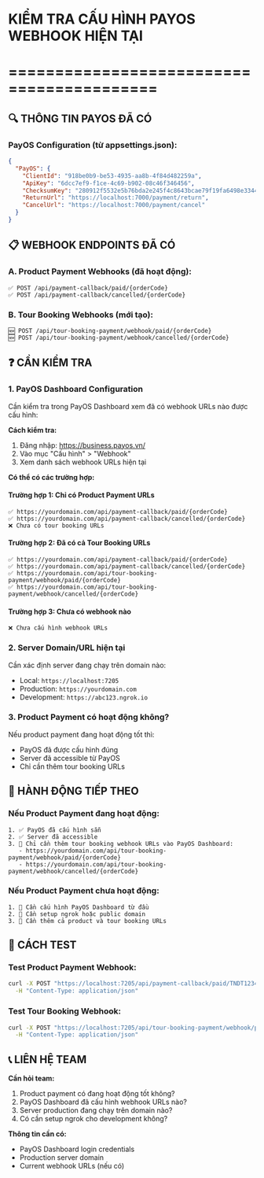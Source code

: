 # KIỂM TRA CẤU HÌNH PAYOS WEBHOOK HIỆN TẠI
# ==========================================

## 🔍 THÔNG TIN PAYOS ĐÃ CÓ

### PayOS Configuration (từ appsettings.json):
```json
{
  "PayOS": {
    "ClientId": "918be0b9-be53-4935-aa8b-4f84d482259a",
    "ApiKey": "6dcc7ef9-f1ce-4c69-b902-08c46f346456", 
    "ChecksumKey": "280912f5532e5b76bda2e245f4c8643bcae79f19fa6498e33447a675afd6a181",
    "ReturnUrl": "https://localhost:7000/payment/return",
    "CancelUrl": "https://localhost:7000/payment/cancel"
  }
}
```

## 📋 WEBHOOK ENDPOINTS ĐÃ CÓ

### A. Product Payment Webhooks (đã hoạt động):
```
✅ POST /api/payment-callback/paid/{orderCode}
✅ POST /api/payment-callback/cancelled/{orderCode}
```

### B. Tour Booking Webhooks (mới tạo):
```
🆕 POST /api/tour-booking-payment/webhook/paid/{orderCode}
🆕 POST /api/tour-booking-payment/webhook/cancelled/{orderCode}
```

## ❓ CẦN KIỂM TRA

### 1. PayOS Dashboard Configuration
Cần kiểm tra trong PayOS Dashboard xem đã có webhook URLs nào được cấu hình:

**Cách kiểm tra:**
1. Đăng nhập: https://business.payos.vn/
2. Vào mục "Cấu hình" > "Webhook"
3. Xem danh sách webhook URLs hiện tại

**Có thể có các trường hợp:**

#### Trường hợp 1: Chỉ có Product Payment URLs
```
✅ https://yourdomain.com/api/payment-callback/paid/{orderCode}
✅ https://yourdomain.com/api/payment-callback/cancelled/{orderCode}
❌ Chưa có tour booking URLs
```

#### Trường hợp 2: Đã có cả Tour Booking URLs
```
✅ https://yourdomain.com/api/payment-callback/paid/{orderCode}
✅ https://yourdomain.com/api/payment-callback/cancelled/{orderCode}
✅ https://yourdomain.com/api/tour-booking-payment/webhook/paid/{orderCode}
✅ https://yourdomain.com/api/tour-booking-payment/webhook/cancelled/{orderCode}
```

#### Trường hợp 3: Chưa có webhook nào
```
❌ Chưa cấu hình webhook URLs
```

### 2. Server Domain/URL hiện tại
Cần xác định server đang chạy trên domain nào:
- Local: `https://localhost:7205`
- Production: `https://yourdomain.com`
- Development: `https://abc123.ngrok.io`

### 3. Product Payment có hoạt động không?
Nếu product payment đang hoạt động tốt thì:
- PayOS đã được cấu hình đúng
- Server đã accessible từ PayOS
- Chỉ cần thêm tour booking URLs

## 🎯 HÀNH ĐỘNG TIẾP THEO

### Nếu Product Payment đang hoạt động:
```
1. ✅ PayOS đã cấu hình sẵn
2. ✅ Server đã accessible
3. 🔄 Chỉ cần thêm tour booking webhook URLs vào PayOS Dashboard:
   - https://yourdomain.com/api/tour-booking-payment/webhook/paid/{orderCode}
   - https://yourdomain.com/api/tour-booking-payment/webhook/cancelled/{orderCode}
```

### Nếu Product Payment chưa hoạt động:
```
1. 🔄 Cần cấu hình PayOS Dashboard từ đầu
2. 🔄 Cần setup ngrok hoặc public domain
3. 🔄 Cần thêm cả product và tour booking URLs
```

## 🧪 CÁCH TEST

### Test Product Payment Webhook:
```bash
curl -X POST "https://localhost:7205/api/payment-callback/paid/TNDT1234567890" \
  -H "Content-Type: application/json"
```

### Test Tour Booking Webhook:
```bash
curl -X POST "https://localhost:7205/api/tour-booking-payment/webhook/paid/TNDT1234567890" \
  -H "Content-Type: application/json"
```

## 📞 LIÊN HỆ TEAM

**Cần hỏi team:**
1. Product payment có đang hoạt động tốt không?
2. PayOS Dashboard đã cấu hình webhook URLs nào?
3. Server production đang chạy trên domain nào?
4. Có cần setup ngrok cho development không?

**Thông tin cần có:**
- PayOS Dashboard login credentials
- Production server domain
- Current webhook URLs (nếu có)

